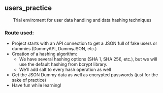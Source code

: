 ## users_practice

<div align='center'> Trial enviroment for user data handling and data hashing techniques </div>

### Route used:
- Project starts with an API connection to get a JSON full of fake users or dummies (DummyAPI, DummyJSON, etc.)
- Creation of a hashing algorithm:  
  - We have several hashing options (SHA 1, SHA 256, etc.), but we will use the default hashing from bcrypt library.
  - We'll add salt to every hash operation as well
- Get the JSON Dummy data as well as encrypted passwords (just for the sake of practice)
- Have fun while learning!
